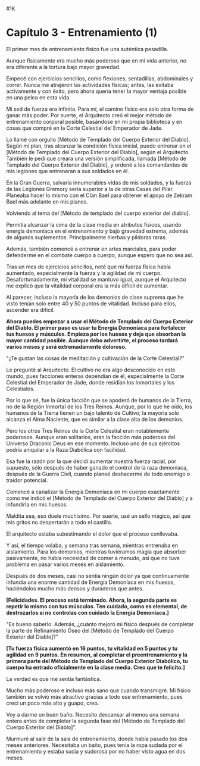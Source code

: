 
#1K

# Capítulo 3 - Entrenamiento (1)


El primer mes de entrenamiento físico fue una auténtica pesadilla.

Aunque físicamente era mucho más poderoso que en mi vida anterior, no era diferente a la tortura bajo mayor gravedad.

Empecé con ejercicios sencillos, como flexiones, sentadillas, abdominales y correr. Nunca me atrajeron las actividades físicas; antes, las evitaba activamente y con éxito, pero ahora quería tener la mayor ventaja posible en una pelea en esta vida.

Mi sed de fuerza era infinita. Para mí, el camino físico era solo otra forma de ganar más poder. Por suerte, el Arquitecto creó el mejor método de entrenamiento corporal posible, basándose en mi propia biblioteca y en cosas que compré en la Corte Celestial del Emperador de Jade.

Lo llamé con orgullo [Método de Templado del Cuerpo Exterior del Diablo]. Según mi plan, tras alcanzar la condición física inicial, puedo entrenar en el [Método de Templado del Cuerpo Exterior del Diablo], según el Arquitecto. También le pedí que creara una versión simplificada, llamada [Método de Templado del Cuerpo Exterior del Diablo], y ordené a los comandantes de mis legiones que entrenaran a sus soldados en él.

En la Gran Guerra, salvaría innumerables vidas de mis soldados, y la fuerza de las Legiones Gremory sería superior a la de otras Casas del Pilar. Planeaba hacer lo mismo con el Clan Bael para obtener el apoyo de Zekram Bael más adelante en mis planes.

Volviendo al tema del [Método de templado del cuerpo exterior del diablo].

Permitía alcanzar la cima de la clase media en atributos físicos, usando energía demoníaca en el entrenamiento y bajo gravedad extrema, además de algunos suplementos. Principalmente hierbas y píldoras raras.

Además, también comencé a entrenar en artes marciales, para poder defenderme en el combate cuerpo a cuerpo, aunque espero que no sea así.

Tras un mes de ejercicios sencillos, noté que mi fuerza física había aumentado, especialmente la fuerza y ​​la agilidad de mi cuerpo. Desafortunadamente, mi vitalidad se mantuvo igual, aunque el Arquitecto me explicó que la vitalidad corporal era la más difícil de aumentar.

Al parecer, incluso la mayoría de los demonios de clase suprema que he visto tenían solo entre 40 y 50 puntos de vitalidad. Incluso para ellos, ascender era difícil.

**Ahora puedes empezar a usar el Método de Templado del Cuerpo Exterior del Diablo. El primer paso es usar tu Energía Demoníaca para fortalecer tus huesos y músculos. Empieza por los huesos y deja que absorban la mayor cantidad posible. Aunque debo advertirte, el proceso tardará varios meses y será extremadamente doloroso.**

"¿Te gustan las cosas de meditación y cultivación de la Corte Celestial?"

Le pregunté al Arquitecto. El cultivo no era algo desconocido en este mundo, pues facciones enteras dependían de él, especialmente la Corte Celestial del Emperador de Jade, donde residían los Inmortales y los Celestiales.

Por lo que sé, fue la única facción que se apoderó de humanos de la Tierra, no de la Región Inmortal de los Tres Reinos. Aunque, por lo que he oído, los humanos de la Tierra tienen un bajo talento de Cultivo; la mayoría solo alcanza el Alma Naciente, que es similar a la clase alta de los demonios.

Pero los otros Tres Reinos de la Corte Celestial eran notablemente poderosos. Aunque eran solitarios, eran la facción más poderosa del Universo Draconic Deus en ese momento. Incluso uno de sus ejércitos podría aniquilar a la Raza Diabólica con facilidad.

Esa fue la razón por la que decidí aumentar nuestra fuerza racial, por supuesto, sólo después de haber ganado el control de la raza demoníaca, después de la Guerra Civil, cuando planeé deshacerme de todo enemigo o traidor potencial.

Comencé a canalizar la Energía Demoníaca en mi cuerpo exactamente como me indicó el [Método de Templado del Cuerpo Exterior del Diablo] y a infundirla en mis huesos.

Maldita sea, eso duele muchísimo. Por suerte, usé un sello mágico, así que mis gritos no despertarán a todo el castillo.

El arquitecto estaba subestimando el dolor que el proceso conllevaba.

Y así, el tiempo volaba, y semana tras semana, mientras entrenaba en aislamiento. Para los demonios, mientras tuviéramos magia que absorber pasivamente, no había necesidad de comer a menudo, así que no tuve problema en pasar varios meses en aislamiento.

Después de dos meses, casi no sentía ningún dolor ya que continuamente infundía una enorme cantidad de Energía Demoníaca en mis huesos, haciéndolos mucho más densos y duraderos que antes.

**[Felicidades. El proceso está terminado. Ahora, la segunda parte es repetir lo mismo con tus músculos. Ten cuidado, como es elemental, de destrozarlos si no controlas con cuidado la Energía Demoníaca.]**

"Es bueno saberlo. Además, ¿cuánto mejoró mi físico después de completar la parte de Refinamiento Óseo del [Método de Templado del Cuerpo Exterior del Diablo]?"

**[Tu fuerza física aumentó en 16 puntos, tu vitalidad en 5 puntos y tu agilidad en 9 puntos. En resumen, al completar el preentrenamiento y la primera parte del Método de Templado del Cuerpo Exterior Diabólico, tu cuerpo ha entrado oficialmente en la clase media. Creo que te felicito.]**

La verdad es que me sentía fantástica.

Mucho más poderoso e incluso más sano que cuando transmigré. Mi físico también se volvió más atractivo gracias a todo ese entrenamiento, pues crecí un poco más alto y guapo, creo.

Voy a darme un buen baño. Necesito descansar al menos una semana entera antes de completar la segunda fase del [Método de Templado del Cuerpo Exterior del Diablo]".

Murmuré al salir de la sala de entrenamiento, donde había pasado los dos meses anteriores. Necesitaba un baño, pues tenía la ropa sudada por el entrenamiento y estaba sucia y sudorosa por no haber visto agua en dos meses.